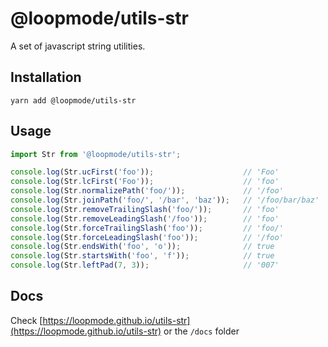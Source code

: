 # @loopmode/utils-str

A set of javascript string utilities.

## Installation

```
yarn add @loopmode/utils-str
```

## Usage

```javascript
import Str from '@loopmode/utils-str';

console.log(Str.ucFirst('foo'));                    // 'Foo'
console.log(Str.lcFirst('Foo'));                    // 'foo'
console.log(Str.normalizePath('foo/'));             // '/foo'
console.log(Str.joinPath('foo/', '/bar', 'baz'));   // '/foo/bar/baz'
console.log(Str.removeTrailingSlash('foo/'));       // 'foo'
console.log(Str.removeLeadingSlash('/foo'));        // 'foo'
console.log(Str.forceTrailingSlash('foo'));         // 'foo/'
console.log(Str.forceLeadingSlash('foo'));          // '/foo'
console.log(Str.endsWith('foo', 'o'));              // true
console.log(Str.startsWith('foo', 'f'));            // true
console.log(Str.leftPad(7, 3));                     // '007'

```

## Docs

Check [https://loopmode.github.io/utils-str](https://loopmode.github.io/utils-str) or the `/docs` folder